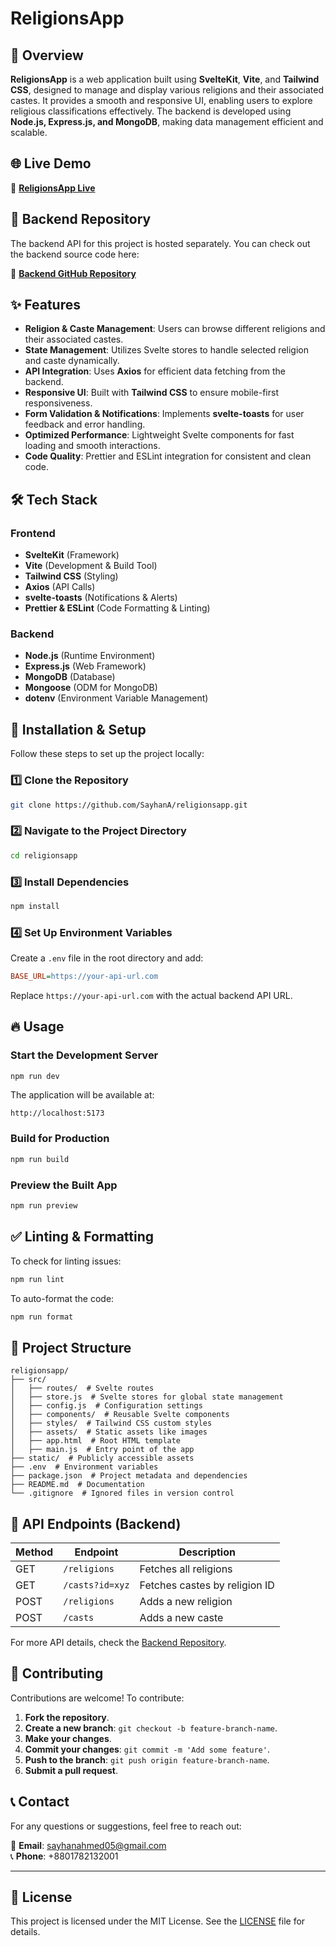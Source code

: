 # ReligionsApp

## 📌 Overview

**ReligionsApp** is a web application built using **SvelteKit**, **Vite**, and **Tailwind CSS**, designed to manage and display various religions and their associated castes. It provides a smooth and responsive UI, enabling users to explore religious classifications effectively. The backend is developed using **Node.js, Express.js, and MongoDB**, making data management efficient and scalable.

## 🌐 Live Demo

🚀 **[ReligionsApp Live](https://religionapp.netlify.app/)**

## 📂 Backend Repository

The backend API for this project is hosted separately. You can check out the backend source code here:

🔗 **[Backend GitHub Repository](https://github.com/SayhanA/religionAdmin)**

## ✨ Features

- **Religion & Caste Management**: Users can browse different religions and their associated castes.
- **State Management**: Utilizes Svelte stores to handle selected religion and caste dynamically.
- **API Integration**: Uses **Axios** for efficient data fetching from the backend.
- **Responsive UI**: Built with **Tailwind CSS** to ensure mobile-first responsiveness.
- **Form Validation & Notifications**: Implements **svelte-toasts** for user feedback and error handling.
- **Optimized Performance**: Lightweight Svelte components for fast loading and smooth interactions.
- **Code Quality**: Prettier and ESLint integration for consistent and clean code.

## 🛠️ Tech Stack

### **Frontend**
- **SvelteKit** (Framework)
- **Vite** (Development & Build Tool)
- **Tailwind CSS** (Styling)
- **Axios** (API Calls)
- **svelte-toasts** (Notifications & Alerts)
- **Prettier & ESLint** (Code Formatting & Linting)

### **Backend**
- **Node.js** (Runtime Environment)
- **Express.js** (Web Framework)
- **MongoDB** (Database)
- **Mongoose** (ODM for MongoDB)
- **dotenv** (Environment Variable Management)

## 🚀 Installation & Setup

Follow these steps to set up the project locally:

### 1️⃣ Clone the Repository

```bash
git clone https://github.com/SayhanA/religionsapp.git
```

### 2️⃣ Navigate to the Project Directory

```bash
cd religionsapp
```

### 3️⃣ Install Dependencies

```bash
npm install
```

### 4️⃣ Set Up Environment Variables

Create a `.env` file in the root directory and add:

```ini
BASE_URL=https://your-api-url.com
```

Replace `https://your-api-url.com` with the actual backend API URL.

## 🔥 Usage

### Start the Development Server

```bash
npm run dev
```

The application will be available at:

```
http://localhost:5173
```

### Build for Production

```bash
npm run build
```

### Preview the Built App

```bash
npm run preview
```

## ✅ Linting & Formatting

To check for linting issues:

```bash
npm run lint
```

To auto-format the code:

```bash
npm run format
```

## 📜 Project Structure

```
religionsapp/
├── src/
│   ├── routes/  # Svelte routes
│   ├── store.js  # Svelte stores for global state management
│   ├── config.js  # Configuration settings
│   ├── components/  # Reusable Svelte components
│   ├── styles/  # Tailwind CSS custom styles
│   ├── assets/  # Static assets like images
│   ├── app.html  # Root HTML template
│   ├── main.js  # Entry point of the app
├── static/  # Publicly accessible assets
├── .env  # Environment variables
├── package.json  # Project metadata and dependencies
├── README.md  # Documentation
└── .gitignore  # Ignored files in version control
```

## 📜 API Endpoints (Backend)

| Method | Endpoint         | Description                  |
|--------|-----------------|------------------------------|
| GET    | `/religions`    | Fetches all religions       |
| GET    | `/casts?id=xyz` | Fetches castes by religion ID |
| POST   | `/religions`    | Adds a new religion         |
| POST   | `/casts`        | Adds a new caste            |

For more API details, check the [Backend Repository](https://github.com/SayhanA/religionAdmin).

## 🤝 Contributing

Contributions are welcome! To contribute:

1. **Fork the repository**.
2. **Create a new branch**: `git checkout -b feature-branch-name`.
3. **Make your changes**.
4. **Commit your changes**: `git commit -m 'Add some feature'`.
5. **Push to the branch**: `git push origin feature-branch-name`.
6. **Submit a pull request**.

## 📞 Contact

For any questions or suggestions, feel free to reach out:

📧 **Email**: sayhanahmed05@gmail.com  
📞 **Phone**: +8801782132001  

---

## 📜 License

This project is licensed under the MIT License. See the [LICENSE](LICENSE) file for details.

